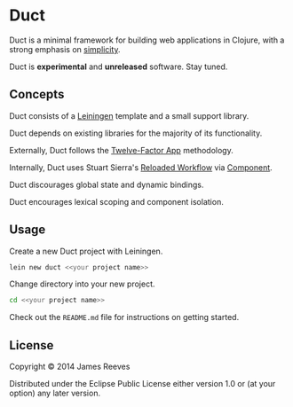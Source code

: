 # Duct

Duct is a minimal framework for building web applications in Clojure,
with a strong emphasis on [simplicity][].

Duct is **experimental** and **unreleased** software. Stay tuned.

[simplicity]: http://www.infoq.com/presentations/Simple-Made-Easy


## Concepts

Duct consists of a [Leiningen][] template and a small support library.

Duct depends on existing libraries for the majority of its functionality.

Externally, Duct follows the [Twelve-Factor App][] methodology.

Internally, Duct uses Stuart Sierra's [Reloaded Workflow][] via [Component][].

Duct discourages global state and dynamic bindings.

Duct encourages lexical scoping and component isolation.

[Leiningen]: https://github.com/technomancy/leiningen
[Twelve-Factor App]: http://12factor.net/
[Reloaded Workflow]: http://thinkrelevance.com/blog/2013/06/04/clojure-workflow-reloaded
[Component]: https://github.com/stuartsierra/component


## Usage

Create a new Duct project with Leiningen.

```sh
lein new duct <<your project name>>
```

Change directory into your new project.

```sh
cd <<your project name>>
```

Check out the `README.md` file for instructions on getting started.


## License

Copyright © 2014 James Reeves

Distributed under the Eclipse Public License either version 1.0 or (at
your option) any later version.
